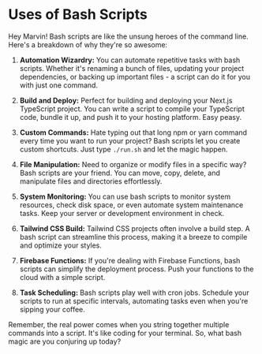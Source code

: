 # Uses of Bash Scripts

Hey Marvin! Bash scripts are like the unsung heroes of the command line. Here's a breakdown of why they're so awesome:

1. **Automation Wizardry:**
   You can automate repetitive tasks with bash scripts. Whether it's renaming a bunch of files, updating your project dependencies, or backing up important files - a script can do it for you with just one command.

2. **Build and Deploy:**
   Perfect for building and deploying your Next.js TypeScript project. You can write a script to compile your TypeScript code, bundle it up, and push it to your hosting platform. Easy peasy.

3. **Custom Commands:**
   Hate typing out that long npm or yarn command every time you want to run your project? Bash scripts let you create custom shortcuts. Just type `./run.sh` and let the magic happen.

4. **File Manipulation:**
   Need to organize or modify files in a specific way? Bash scripts are your friend. You can move, copy, delete, and manipulate files and directories effortlessly.

5. **System Monitoring:**
   You can use bash scripts to monitor system resources, check disk space, or even automate system maintenance tasks. Keep your server or development environment in check.

6. **Tailwind CSS Build:**
   Tailwind CSS projects often involve a build step. A bash script can streamline this process, making it a breeze to compile and optimize your styles.

7. **Firebase Functions:**
   If you're dealing with Firebase Functions, bash scripts can simplify the deployment process. Push your functions to the cloud with a simple script.

8. **Task Scheduling:**
   Bash scripts play well with cron jobs. Schedule your scripts to run at specific intervals, automating tasks even when you're sipping your coffee.

Remember, the real power comes when you string together multiple commands into a script. It's like coding for your terminal. So, what bash magic are you conjuring up today?
